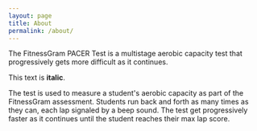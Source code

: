 ```yaml
---
layout: page
title: About
permalink: /about/
---
```


The FitnessGram PACER Test is a multistage aerobic capacity test that progressively gets more difficult as it continues.

This text is **italic**.

The test is used to measure a student's aerobic capacity as part of the FitnessGram assessment. Students run back and forth as many times as they can, each lap signaled by a beep sound. The test get progressively faster as it continues until the student reaches their max lap score. 

